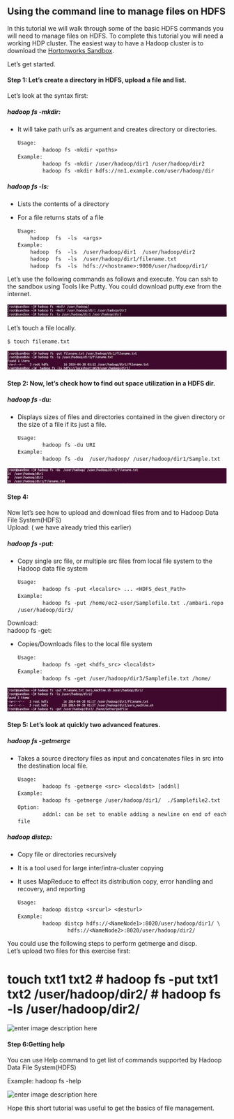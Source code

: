 
## Using the command line to manage files on HDFS

In this tutorial we will walk through some of the basic HDFS commands you will need to manage files on HDFS. To complete this tutorial you will need a working HDP cluster. The easiest way to have a Hadoop cluster is to download the [Hortonworks Sandbox](/sandbox).

Let’s get started.

#### [](#step-1-lets-create-a-directory-in-hdfs-upload-a-file-and-list)Step 1: Let’s create a directory in HDFS, upload a file and list.

Let’s look at the syntax first:

##### [](#hadoop-fs--mkdir)hadoop fs -mkdir:

*   It will take path uri’s as argument and creates directory or directories.

        Usage: 
                hadoop fs -mkdir <paths> 
        Example:
                hadoop fs -mkdir /user/hadoop/dir1 /user/hadoop/dir2
                hadoop fs -mkdir hdfs://nn1.example.com/user/hadoop/dir

##### [](#hadoop-fs--ls)hadoop fs -ls:

*   Lists the contents of a directory
*   For a file returns stats of a file



        Usage:  
            hadoop  fs  -ls  <args>  
        Example:
            hadoop  fs  -ls  /user/hadoop/dir1  /user/hadoop/dir2  
            hadoop  fs  -ls  /user/hadoop/dir1/filename.txt
            hadoop  fs  -ls  hdfs://<hostname>:9000/user/hadoop/dir1/




Let’s use the following commands as follows and execute. You can ssh to the sandbox using Tools like Putty. You could download putty.exe from the internet.

![enter image description here](../../../assets/using-the-command-line-to-manage-hdfs/HDFS_HW_step_1-1.jpg)

Let’s touch a file locally.

    $ touch filename.txt

![enter image description here](../../../assets/using-the-command-line-to-manage-hdfs/HDFS_HW_step_1-2.jpg)

#### [](#step-2-now-lets-check-how-to-find-out-space-utilization-in-a-hdfs-dir)Step 2: Now, let’s check how to find out space utilization in a HDFS dir.

##### [](#hadoop-fs--du)hadoop fs -du:

*   Displays sizes of files and directories contained in the given directory or the size of a file if its just a file.

        Usage:  
                hadoop fs -du URI
        Example:
                hadoop fs -du  /user/hadoop/ /user/hadoop/dir1/Sample.txt

![enter image description here](../../../assets/using-the-command-line-to-manage-hdfs/HDFS_HW_DU_step2.1.jpg)

#### [](#step-4)Step 4:

Now let’s see how to upload and download files from and to Hadoop Data File System(HDFS)  
Upload: ( we have already tried this earlier)

##### [](#hadoop-fs--put)hadoop fs -put:

*   Copy single src file, or multiple src files from local file system to the Hadoop data file system

        Usage: 
                hadoop fs -put <localsrc> ... <HDFS_dest_Path>
        Example:
                hadoop fs -put /home/ec2-user/Samplefile.txt ./ambari.repo /user/hadoop/dir3/

Download:  
hadoop fs -get:

*   Copies/Downloads files to the local file system

        Usage: 
                hadoop fs -get <hdfs_src> <localdst> 
        Example:
                hadoop fs -get /user/hadoop/dir3/Samplefile.txt /home/

![enter image description here](../../../assets/using-the-command-line-to-manage-hdfs/HDFS_HW_get_step2.1.jpg)

#### [](#step-5-lets-look-at-quickly-two-advanced-features)Step 5: Let’s look at quickly two advanced features.

##### [](#hadoop-fs--getmerge)hadoop fs -getmerge

*   Takes a source directory files as input and concatenates files in src into the destination local file.

        Usage: 
                hadoop fs -getmerge <src> <localdst> [addnl]
        Example:
                hadoop fs -getmerge /user/hadoop/dir1/  ./Samplefile2.txt
        Option:
                addnl: can be set to enable adding a newline on end of each file

##### [](#hadoop-distcp)hadoop distcp:

*   Copy file or directories recursively
*   It is a tool used for large inter/intra-cluster copying
*   It uses MapReduce to effect its distribution copy, error handling and recovery, and reporting

        Usage: 
                hadoop distcp <srcurl> <desturl>
        Example:
                hadoop distcp hdfs://<NameNode1>:8020/user/hadoop/dir1/ \ 
                        hdfs://<NameNode2>:8020/user/hadoop/dir2/

You could use the following steps to perform getmerge and discp.  
Let’s upload two files for this exercise first:



#  touch  txt1  txt2  #  hadoop  fs  -put  txt1  txt2  /user/hadoop/dir2/  #  hadoop  fs  -ls  /user/hadoop/dir2/




![enter image description here](../../../assets/using-the-command-line-to-manage-hdfs/HDFS_HW_getmerge_distcp_step2.1.png)


#### [](#step-6getting-help)Step 6:Getting help

You can use Help command to get list of commands supported by Hadoop Data File System(HDFS)



  Example:  hadoop  fs  -help




![enter image description here](../../../assets/using-the-command-line-to-manage-hdfs/HDFS_HW_step3.png)

Hope this short tutorial was useful to get the basics of file management.